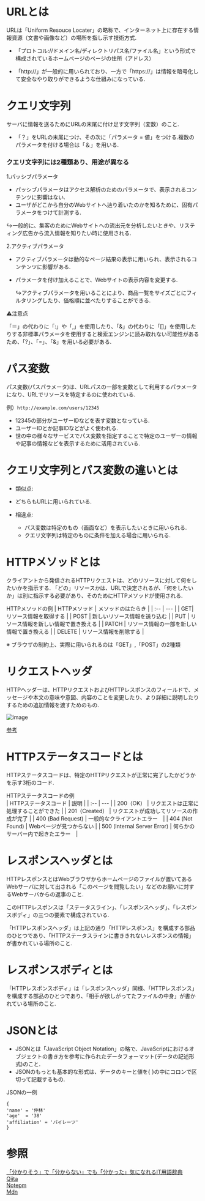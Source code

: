 # URLとは

URLは「Uniform Resouce Locater」の略称で、インターネット上に存在する情報資源（文書や画像など）の場所を指し示す技術方式.   

- 「プロトコル://ドメイン名/ディレクトリパス名/ファイル名」という形式で構成されているホームページのページの住所（アドレス）   

- 「http://」が一般的に用いられており、一方で「https://」は情報を暗号化して安全なやり取りができるような仕組みになっている.


# クエリ文字列
サーバに情報を送るためにURLの末尾に付け足す文字列（変数）のこと.   

- 「？」をURLの末尾につけ、その次に「パラメータ = 値」をつける.複数のパラメータを付ける場合は「＆」を用いる.

### クエリ文字列には2種類あり、用途が異なる

1.パッシブパラメータ   
 - パッシブパラメータはアクセス解析のためのパラメータで、表示されるコンテンツに影響はない.
 - ユーザがどこから自分のWebサイトへ辿り着いたのかを知るために、固有パラメータをつけて計測する.
  
  ↪︎一般的に、集客のためにWebサイトへの流出元を分析したいときや、リスティング広告から流入情報を知りたい時に使用される.





2.アクティブパラメータ   

 - アクティブパラメータは動的なページ結果の表示に用いられ、表示されるコンテンツに影響がある.
 - パラメータを付け加えることで、Webサイトの表示内容を変更する.

   ↪︎アクティブパラメータを用いることにより、商品一覧をサイズごとにフィルタリングしたり、価格順に並べたりすることができる.


⚠︎注意点   

「＝」の代わりに「:」や「,」を使用したり、「&」の代わりに「[]」を使用したりする非標準パラメータを使用すると検索エンジンに読み取れない可能性があるため、「?」、「=」、「&」を用いる必要がある.   

# パス変数   

パス変数(パスパラメータ)は、URLパスの一部を変数として利用するパラメータになり、URLでリソースを特定するのに使われている.   

例）`http://example.com/users/12345`   
- 12345の部分がユーザーIDなどを表す変数となっている.
- ユーザーIDとか記事IDなどがよく使われる.   
- 世の中の様々なサービスでパス変数を指定することで特定のユーザーの情報や記事の情報などを表示するために活用されている.


# クエリ文字列とパス変数の違いとは   

- 類似点:   
 - どちらもURLに用いられている.

- 相違点:
  - パス変数は特定のもの（画面など）を表示したいときに用いられる.
  - クエリ文字列は特定のものに条件を加える場合に用いられる.

# HTTPメソッドとは   

クライアントから発信されるHTTPリクエストは、どのリソースに対して何をしたいかを指示する.
「どの」リソースかは、URLで決定されるが、「何をしたいか」は別に指示する必要があり、そのためにHTTPメソッドが使用される.   

HTTPメソッドの例
| HTTPメソッド    | メソッドのはたらき    | 
| :-- | --- | 
| GET| リソース情報を取得する    | 
| POST    | 新しいリソース情報を送り込む    | 
| PUT    |  リソース情報を新しい情報で置き換える   | 
| PATCH    | リソース情報の一部を新しい情報で置き換える   | 
| DELETE    | リソース情報を削除する    |    

※ ブラウザの制約上、実際に用いられるのは「GET」,「POST」の2種類   

# リクエストヘッダ
HTTPヘッダーは、HTTPリクエストおよびHTTPレスポンスのフィールドで、メッセージや本文の意味や意図、内容のことを変更したり、より詳細に説明したりするための追加情報を渡すためのもの.

![image](https://github.com/Senzuwa/assignment5/assets/151819109/cfffe8aa-191c-4d38-b923-08f17680859d)   

[参考](https://wa3.i-3-i.info/word1844.html)   

# HTTPステータスコードとは   

HTTPステータスコードは、特定のHTTPリクエストが正常に完了したかどうかを示す3桁のコード.

HTTPステータスコードの例   
| HTTPステータスコード    | 説明  | 
| :-- | --- | 
|  200（OK）   | リクエストは正常に処理することができた    | 
|  201（Created）  | リクエストが成功してリソースの作成が完了    | 
|  400 (Bad Request)  | 一般的なクライアントエラー　| 
|  404 (Not Found)  | Webページが見つからない    | 
|  500 (Internal Server Error)  | 何らかのサーバー内で起きたエラー　|    

# レスポンスヘッダとは   

HTTPレスポンスとはWebブラウザからホームページのファイルが置いてあるWebサーバに対して出される「このページを閲覧したい」などのお願いに対するWebサーバからの返事のこと.   

このHTTPレスポンスは「ステータスライン」、「レスポンスヘッダ」、「レスポンスボディ」の三つの要素で構成されている.   

「HTTPレスポンスヘッダ」は上記の通り「HTTPレスポンス」を構成する部品のひとつであり、「HTTPステータスラインに書ききれないレスポンスの情報」が書かれている場所のこと.

# レスポンスボディとは

「HTTPレスポンスボディ」は「レスポンスヘッダ」同様、「HTTPレスポンス」を構成する部品のひとつであり、「相手が欲しがってたファイルの中身」が書かれている場所のこと.   


# JSONとは   

- JSONとは「JavaScript Object Notation」の略で、JavaScriptにおけるオブジェクトの書き方を参考に作られたデータフォーマット(データの記述形式)のこと.   
- JSONのもっとも基本的な形式は、データのキーと値を{ }の中にコロンで区切って記載するもの.

JSONの一例   


```
{
'name' = '仲林'
'age'  = '38'
'affiliation' = 'パイレーツ'
}
```

# 参照
[「分かりそう」で「分からない」でも「分かった」気になれるIT用語辞典](https://wa3.i-3-i.info/word1847.html)   
[Qiita](https://qiita.com/tbpgr/items/989c6badefff69377da7)    
[Notepm](https://notepm.jp/markdown-table-tool)    
[Mdn](https://developer.mozilla.org/ja/docs/Web/HTTP/Status)






